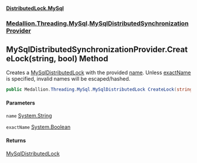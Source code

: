 #### [DistributedLock.MySql](README.md 'README')
### [Medallion.Threading.MySql](Medallion.Threading.MySql.md 'Medallion.Threading.MySql').[MySqlDistributedSynchronizationProvider](MySqlDistributedSynchronizationProvider.md 'Medallion.Threading.MySql.MySqlDistributedSynchronizationProvider')

## MySqlDistributedSynchronizationProvider.CreateLock(string, bool) Method

Creates a [MySqlDistributedLock](MySqlDistributedLock.md 'Medallion.Threading.MySql.MySqlDistributedLock') with the provided [name](MySqlDistributedSynchronizationProvider.CreateLock.BfFkX376FOT5FK96U7Fr1g.md#Medallion.Threading.MySql.MySqlDistributedSynchronizationProvider.CreateLock(string,bool).name 'Medallion.Threading.MySql.MySqlDistributedSynchronizationProvider.CreateLock(string, bool).name'). Unless [exactName](MySqlDistributedSynchronizationProvider.CreateLock.BfFkX376FOT5FK96U7Fr1g.md#Medallion.Threading.MySql.MySqlDistributedSynchronizationProvider.CreateLock(string,bool).exactName 'Medallion.Threading.MySql.MySqlDistributedSynchronizationProvider.CreateLock(string, bool).exactName')   
is specified, invalid names will be escaped/hashed.

```csharp
public Medallion.Threading.MySql.MySqlDistributedLock CreateLock(string name, bool exactName=false);
```
#### Parameters

<a name='Medallion.Threading.MySql.MySqlDistributedSynchronizationProvider.CreateLock(string,bool).name'></a>

`name` [System.String](https://docs.microsoft.com/en-us/dotnet/api/System.String 'System.String')

<a name='Medallion.Threading.MySql.MySqlDistributedSynchronizationProvider.CreateLock(string,bool).exactName'></a>

`exactName` [System.Boolean](https://docs.microsoft.com/en-us/dotnet/api/System.Boolean 'System.Boolean')

#### Returns
[MySqlDistributedLock](MySqlDistributedLock.md 'Medallion.Threading.MySql.MySqlDistributedLock')